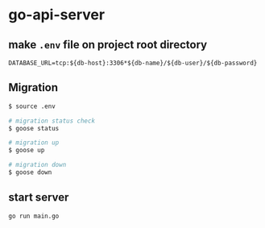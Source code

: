 # go-api-server

## make `.env` file on project root directory

```
DATABASE_URL=tcp:${db-host}:3306*${db-name}/${db-user}/${db-password}
```

## Migration

```bash
$ source .env

# migration status check
$ goose status

# migration up
$ goose up

# migration down
$ goose down
```


## start server

```
go run main.go
```
